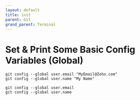 ```yaml
---
layout: default
title: init 
parent: Git
grand_parent: Terminal
---
```


# Set & Print Some Basic Config Variables (Global)

```
git config --global user.email "MyEmail@Zoho.com"
git config --global user.name "My Name"

git config --global user.email
git config --global user.name
```